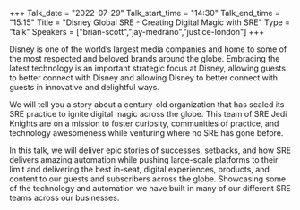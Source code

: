 +++
Talk_date = "2022-07-29"
Talk_start_time = "14:30"
Talk_end_time = "15:15"
Title = "Disney Global SRE - Creating Digital Magic with SRE"
Type = "talk"
Speakers = ["brian-scott","jay-medrano","justice-london"]
+++

Disney is one of the world’s largest media companies and home to some of the most respected and beloved brands around the globe. Embracing the latest technology is an important strategic focus at Disney, allowing guests to better connect with Disney and allowing Disney to better connect with guests in innovative and delightful ways. 

We will tell you a story about a century-old organization that has scaled its SRE practice to ignite digital magic across the globe. This team of SRE Jedi Knights are on a mission to foster curiosity, communities of practice, and technology awesomeness while venturing where no SRE has gone before. 

In this talk, we will deliver epic stories of successes, setbacks, and how SRE delivers amazing automation while pushing large-scale platforms to their limit and delivering the best in-seat, digital experiences, products, and content to our guests and subscribers across the globe. Showcasing some of the technology and automation we have built in many of our different SRE teams across our businesses.
